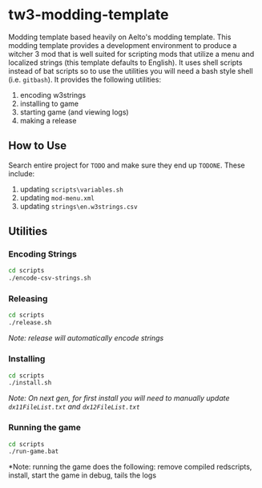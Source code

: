 # tw3-modding-template

Modding template based heavily on Aelto's modding template. This modding template provides a development environment to produce a witcher 3 mod that is well 
suited for scripting mods that utilize a menu and localized strings (this template defaults to English). It uses shell scripts instead of bat scripts so to use
the utilities you will need a bash style shell (i.e. `gitbash`). It provides the following utilities:

  1.  encoding w3strings
  2.  installing to game
  3.  starting game (and viewing logs)
  4.  making a release
  
## How to Use

Search entire project for `TODO` and make sure they end up `TODONE`. These include:

  1.  updating `scripts\variables.sh`
  2.  updating `mod-menu.xml`
  3.  updating `strings\en.w3strings.csv`
  
## Utilities

### Encoding Strings

```cmd
cd scripts
./encode-csv-strings.sh
```

### Releasing

```cmd
cd scripts
./release.sh
```

*Note: release will automatically encode strings*

### Installing

```cmd
cd scripts
./install.sh
```

*Note: On next gen, for first install you will need to manually update `dx11FileList.txt` and `dx12FileList.txt`*

### Running the game

```cmd
cd scripts
./run-game.bat
```

*Note: running the game does the following: remove compiled redscripts, install, start the game in debug, tails the logs